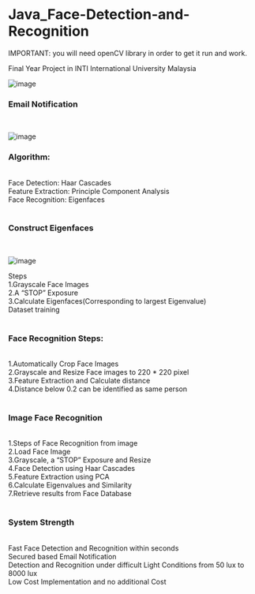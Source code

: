 # Java_Face-Detection-and-Recognition

IMPORTANT: you will need openCV library in order to get it run and work.

Final Year Project in INTI International University Malaysia
<br />

![image](https://github.com/lanhoter/Java_Face-Detection-and-Recognition/blob/master/Images/Unknown%20User.png)<br />

<h3>Email Notification</h3><br />

![image](https://github.com/lanhoter/Java_Face-Detection-and-Recognition/blob/master/Images/Email%20Notification.png)<br />

<h3>Algorithm:</h3><br />
Face Detection: Haar Cascades<br />
Feature Extraction: Principle Component Analysis <br />
Face Recognition: Eigenfaces<br />
<br />

<h3>Construct Eigenfaces</h3><br />

![image](https://github.com/lanhoter/Java_Face-Detection-and-Recognition/blob/master/Images/Eigenface.PNG)<br />

Steps<br />
1.Grayscale Face Images<br />
2.A “STOP” Exposure<br />
3.Calculate Eigenfaces(Corresponding to largest Eigenvalue)<br />
Dataset training<br />
<br />
<h3>Face Recognition Steps:</h3><br />
1.Automatically Crop Face Images<br />
2.Grayscale and Resize Face images to 220 * 220 pixel<br />
3.Feature Extraction and Calculate distance <br />
4.Distance below 0.2 can be identified as same person<br />
<br />
<h3>Image Face Recognition</h3><br />
1.Steps of Face Recognition from image<br />
2.Load Face Image<br />
3.Grayscale, a “STOP” Exposure and Resize<br />
4.Face Detection using Haar Cascades<br />
5.Feature Extraction using PCA<br />
6.Calculate Eigenvalues and Similarity<br />
7.Retrieve results from Face Database<br />
<br />
<h3>System Strength</h3><br />
Fast Face Detection and Recognition within seconds<br />
Secured based Email Notification<br />
Detection and Recognition under difficult Light Conditions from 50 lux to 8000 lux<br />
Low Cost Implementation and no additional Cost<br />

